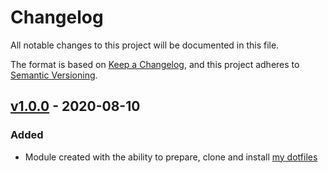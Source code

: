 # Changelog
All notable changes to this project will be documented in this file.

The format is based on [Keep a Changelog](https://keepachangelog.com/en/1.0.0/),
and this project adheres to [Semantic Versioning](https://semver.org/spec/v2.0.0.html).

## [v1.0.0] - 2020-08-10
### Added
- Module created with the ability to prepare, clone and install [my dotfiles](https://github.com/eirikur-ari/dotfiles)

[v1.0.0]: https://github.com/eirikur-ari/puppet-dotfiles/releases/tag/v1.0.0